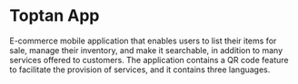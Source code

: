 # Toptan App

E-commerce mobile application that enables users to list their items for sale, manage their inventory, and make it searchable, in addition to many services offered to customers.
The application contains a QR code feature to facilitate the provision of services, and it contains three languages.
